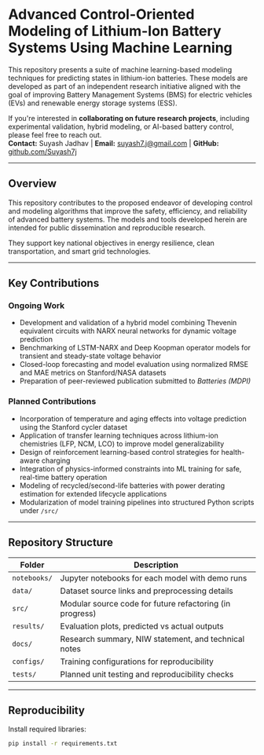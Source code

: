 # Advanced Control-Oriented Modeling of Lithium-Ion Battery Systems Using Machine Learning

This repository presents a suite of machine learning-based modeling techniques for predicting states in lithium-ion batteries. These models are developed as part of an independent research initiative aligned with the goal of improving Battery Management Systems (BMS) for electric vehicles (EVs) and renewable energy storage systems (ESS).

If you're interested in **collaborating on future research projects**, including experimental validation, hybrid modeling, or AI-based battery control, please feel free to reach out.  
**Contact:** Suyash Jadhav | **Email:** suyash7.j@gmail.com | **GitHub:** [github.com/Suyash7j](https://github.com/Suyash7j)

---

## Overview

This repository contributes to the proposed endeavor of developing control and modeling algorithms that improve the safety, efficiency, and reliability of advanced battery systems. The models and tools developed herein are intended for public dissemination and reproducible research.

They support key national objectives in energy resilience, clean transportation, and smart grid technologies.

---

## Key Contributions

### Ongoing Work

- Development and validation of a hybrid model combining Thevenin equivalent circuits with NARX neural networks for dynamic voltage prediction
- Benchmarking of LSTM-NARX and Deep Koopman operator models for transient and steady-state voltage behavior
- Closed-loop forecasting and model evaluation using normalized RMSE and MAE metrics on Stanford/NASA datasets
- Preparation of peer-reviewed publication submitted to *Batteries (MDPI)*

### Planned Contributions

- Incorporation of temperature and aging effects into voltage prediction using the Stanford cycler dataset
- Application of transfer learning techniques across lithium-ion chemistries (LFP, NCM, LCO) to improve model generalizability
- Design of reinforcement learning-based control strategies for health-aware charging
- Integration of physics-informed constraints into ML training for safe, real-time battery operation
- Modeling of recycled/second-life batteries with power derating estimation for extended lifecycle applications
- Modularization of model training pipelines into structured Python scripts under `/src/`

---

## Repository Structure

| Folder        | Description |
|---------------|-------------|
| `notebooks/`  | Jupyter notebooks for each model with demo runs |
| `data/`       | Dataset source links and preprocessing details |
| `src/`        | Modular source code for future refactoring (in progress) |
| `results/`    | Evaluation plots, predicted vs actual outputs |
| `docs/`       | Research summary, NIW statement, and technical notes |
| `configs/`    | Training configurations for reproducibility |
| `tests/`      | Planned unit testing and reproducibility checks |

---

## Reproducibility

Install required libraries:
```bash
pip install -r requirements.txt
